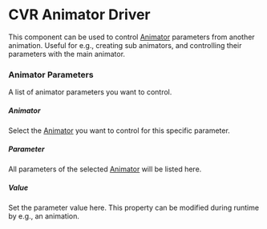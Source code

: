 # CVR Animator Driver
This component can be used to control [Animator](https://docs.unity3d.com/ScriptReference/Animator.html) parameters from
another animation. Useful for e.g., creating sub animators, and controlling their parameters with the main animator.

### Animator Parameters
A list of animator parameters you want to control.

##### Animator
Select the [Animator](https://docs.unity3d.com/ScriptReference/Animator.html) you want to control for this specific parameter.

##### Parameter
All parameters of the selected [Animator](https://docs.unity3d.com/ScriptReference/Animator.html) will be listed here.

##### Value
Set the parameter value here. This property can be modified during runtime by e.g., an animation.

